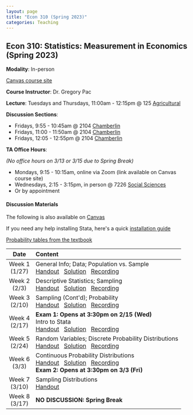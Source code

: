 ```yaml
---
layout: page
title: "Econ 310 (Spring 2023)"
categories: Teaching
---
```


## Econ 310: Statistics: Measurement in Economics (Spring 2023)

**Modality**: In-person

[Canvas course site](https://canvas.wisc.edu/courses/331023)

**Course Instructor**: Dr. Gregory Pac

**Lecture**: Tuesdays and Thursdays, 11:00am - 12:15pm @ 125 [Agricultural](https://map.wisc.edu/s/9o3fz00y)

**Discussion Sections**: 

* Fridays, 9:55 - 10:45am @ 2104 [Chamberlin](https://map.wisc.edu/s/43z29v42)
* Fridays, 11:00 - 11:50am @ 2104 [Chamberlin](https://map.wisc.edu/s/43z29v42)
* Fridays, 12:05 - 12:55pm @ 2104 [Chamberlin](https://map.wisc.edu/s/43z29v42)

**TA Office Hours**: 

*(No office hours on 3/13 or 3/15 due to Spring Break)*

* Mondays, 9:15 - 10:15am, online via Zoom (link available on Canvas course site)
* Wednesdays, 2:15 - 3:15pm, in person @ 7226 [Social Sciences](https://map.wisc.edu/s/6hlqixeh)
* Or by appointment

#### Discussion Materials

The following is also available on [Canvas](https://canvas.wisc.edu/courses/331023/pages/ta-resources-for-traviss-students?module_item_id=5694237)

If you need any help installing Stata, here's a quick [installation guide](/downloads/teaching/sp23-310/310_sp23_stata-installation-guide.pdf)

[Probability tables from the textbook](/downloads/teaching/sp23-310/310_sp23_book-tables.pdf)

|     Date    |                     Content                     |
|:-----------:|	:---------------------------------------------- |
| Week 1 <br> (1/27) | General Info; Data; Population vs. Sample <br> [Handout](/downloads/teaching/sp23-310/310_sp23_handout-1.pdf) &nbsp; [Solution](/downloads/teaching/sp23-310/310_sp23_handout-1_sol.pdf) &nbsp; [Recording](https://uwmadison.zoom.us/rec/share/2V-btAdAydYerAoiyI3fErSE9lYLMPQFHInsENc8uGxBJWVmkKDm_PfBOVEp4gcj.Jxu1wmVrnqJEG4dv) |
| Week 2 <br> (2/3) | Descriptive Statistics; Sampling <br> [Handout](/downloads/teaching/sp23-310/310_sp23_handout-2.pdf) &nbsp; [Solution](/downloads/teaching/sp23-310/310_sp23_handout-2_sol.pdf) &nbsp; [Recording](https://uwmadison.zoom.us/rec/share/yz8VyUP0-gF7fHlx5Ch9V3DnbOjgyYtA7Srhdoy-pbxArvEHAKBf2PKaWahLbPOK.IP_QFbVCwsSLgX6d) |
| Week 3 <br> (2/10) | Sampling (Cont'd); Probability <br> [Handout](/downloads/teaching/sp23-310/310_sp23_handout-3.pdf) &nbsp; [Solution](/downloads/teaching/sp23-310/310_sp23_handout-3_sol.pdf) &nbsp; [Recording](https://uwmadison.zoom.us/rec/share/riS4VsZeGehYlDRo7PXnWaP0iYvlcWr4QQ8FCj90t59dUjuRzIyU8zbhAq30wn_X.Fa4KEm2ZMwjSKTC2) |
| Week 4 <br> (2/17) | **Exam 1: Opens at 3:30pm on 2/15 (Wed)** <br> Intro to Stata <br> [Handout](/downloads/teaching/sp23-310/310_sp23_handout-4.pdf) &nbsp; [Solution](/downloads/teaching/sp23-310/310_sp23_handout-4_sol.pdf) &nbsp; [Recording](https://uwmadison.zoom.us/rec/share/edMUOvz3DInPwDb-_fKO74ZV37CWju1ASdjkKB9Bfa5JxhGDFxHbnRPWPuD0PLwc.fH6461nASddauy8c) |
| Week 5 <br> (2/24) | Random Variables; Discrete Probability Distributions <br> [Handout](/downloads/teaching/sp23-310/310_sp23_handout-5.pdf) &nbsp; [Solution](/downloads/teaching/sp23-310/310_sp23_handout-5_sol.pdf) &nbsp; [Recording](https://uwmadison.zoom.us/rec/share/-SSqd9qH87-FMgc7HzL_QTyysREdzWg6N27qJoZqYgxR9O3AIjogyRhpHGUKsxvL.Lx4-ZPTyMZjZ11F6) |
| Week 6 <br> (3/3) | Continuous Probability Distributions <br> [Handout](/downloads/teaching/sp23-310/310_sp23_handout-6.pdf) &nbsp; [Solution](/downloads/teaching/sp23-310/310_sp23_handout-6_sol.pdf) &nbsp; [Recording](https://uwmadison.zoom.us/rec/share/mB61EJPSU1LqbLe6cDwEpCo8YDaHcDRTL1SagBQZSAWaHVR-5p_i_DHQOFMDhCX_.UwFnMZyHcFfZKeiV) <br> **Exam 2: Opens at 3:30pm on 3/3 (Fri)** |
| Week 7 <br> (3/10) | Sampling Distributions <br> [Handout](/downloads/teaching/sp23-310/310_sp23_handout-7.pdf) |
| Week 8 <br> (3/17) | **NO DISCUSSION: Spring Break** | 
